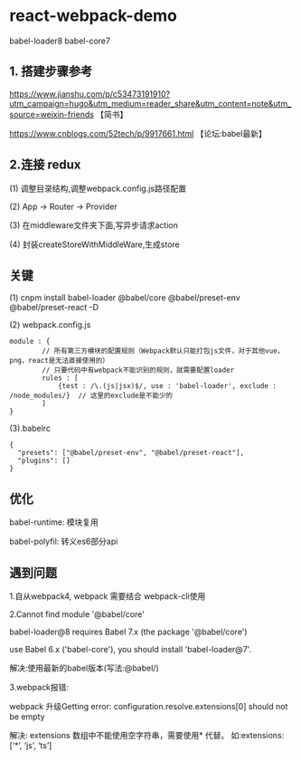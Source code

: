 # react-webpack-demo
babel-loader8  babel-core7

## 1. 搭建步骤参考

https://www.jianshu.com/p/c53473191910?utm_campaign=hugo&utm_medium=reader_share&utm_content=note&utm_source=weixin-friends 【简书】

https://www.cnblogs.com/52tech/p/9917661.html 【论坛:babel最新】

## 2.连接 redux

(1) 调整目录结构,调整webpack.config.js路径配置

(2) App -> Router -> Provider

(3) 在middleware文件夹下面,写异步请求action

(4) 封装createStoreWithMiddleWare,生成store

## 关键

(1) cnpm install babel-loader @babel/core @babel/preset-env @babel/preset-react -D

(2) webpack.config.js

```
module : {
        // 所有第三方模块的配置规则（Webpack默认只能打包js文件，对于其他vue，png，react是无法直接使用的）
        // 只要代码中有webpack不能识别的规则，就需要配置loader
        rules : [
            {test : /\.(js|jsx)$/, use : 'babel-loader', exclude : /node_modules/}  // 这里的exclude是不能少的
        ]
}
```

(3).babelrc

```
{
  "presets": ["@babel/preset-env", "@babel/preset-react"],
  "plugins": []
}
```

## 优化

babel-runtime: 模块复用

babel-polyfil: 转义es6部分api

## 遇到问题

1.自从webpack4, webpack 需要结合  webpack-cli使用

2.Cannot find module '@babel/core'

babel-loader@8 requires Babel 7.x (the package '@babel/core')

use Babel 6.x ('babel-core'), you should install 'babel-loader@7'.

解决:使用最新的babel版本(写法:@babel/)

3.webpack报错:  

webpack 升级Getting error: configuration.resolve.extensions[0] should not be empty

解决: extensions 数组中不能使用空字符串，需要使用* 代替。 如:extensions: [‘*’, ‘js’, ‘ts’]

